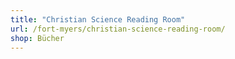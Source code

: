 ```yaml
---
title: "Christian Science Reading Room"
url: /fort-myers/christian-science-reading-room/
shop: Bücher
---
```

